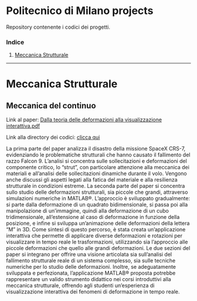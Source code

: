 # Politecnico di Milano projects
Repository contenente i codici dei progetti.

### Indice
1. [Meccanica Strutturale](Meccanica_Strutturale)

---

# Meccanica Strutturale

## Meccanica del continuo 

Link al paper: [Dalla teoria delle deformazioni alla visualizzazione interattiva.pdf](https://github.com/user-attachments/files/17719351/Dalla.teoria.delle.deformazioni.alla.visualizzazione.interattiva.pdf)

Link alla directory dei codici: [clicca qui](meccanica_del_continuo)

La prima parte del paper analizza il disastro della missione SpaceX CRS-7, evidenziando le problematiche strutturali che hanno causato il fallimento del
razzo Falcon 9. L’analisi si concentra sulle sollecitazioni e deformazioni del componente critico, lo “strut”, con particolare attenzione alla meccanica dei materiali e all’analisi delle sollecitazioni dinamiche durante il volo. Vengono anche discussi gli aspetti legati alla fatica del materiale e alla resilienza strutturale in condizioni estreme. La seconda parte del paper si concentra sullo studio delle deformazioni strutturali, sia piccole che grandi, attraverso simulazioni numeriche in MATLAB®. L’approccio è sviluppato gradualmente: si parte dalla deformazione di un quadrato bidimensionale, si passa poi alla manipolazione di un’immagine, quindi alla deformazione di un cubo tridimensionale, all’estensione al caso di deformazione in funzione della posizione, e infine si sviluppa un’animazione delle deformazioni della lettera “M” in 3D. Come sintesi di questo percorso, è stata creata un’applicazione interattiva che permette di applicare diverse deformazioni e rotazioni per visualizzare in tempo reale le trasformazioni, utilizzando sia l’approccio alle piccole deformazioni che quello alle grandi deformazioni. Le due sezioni del paper si integrano per offrire una visione articolata sia sull’analisi del fallimento strutturale reale di un sistema complesso, sia sulle tecniche numeriche per lo studio delle deformazioni. Inoltre, se adeguatamente sviluppata e perfezionata, l’applicazione MATLAB® proposta potrebbe rappresentare un valido strumento didattico nei corsi introduttivi alla meccanica strutturale, offrendo agli studenti un’esperienza di visualizzazione interattiva dei fenomeni di deformazione in tempo reale.
